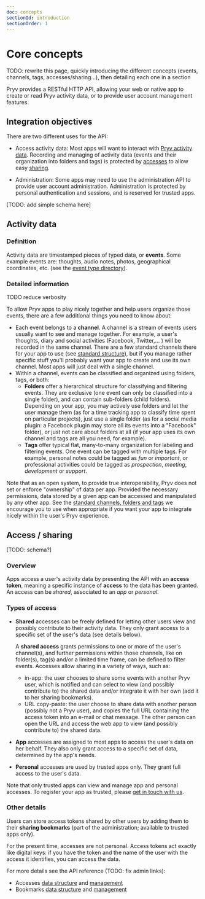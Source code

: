 ```yaml
---
doc: concepts
sectionId: introduction
sectionOrder: 1
---
```


# Core concepts

TODO: rewrite this page, quickly introducing the different concepts (events, channels, tags, accesses/sharing...), then detailing each one in a section

Pryv provides a RESTful HTTP API, allowing your web or native app to create or read Pryv activity data, or to provide user account management features.


## Integration objectives

There are two different uses for the API:

- Access activity data: Most apps will want to interact with [Pryv activity data](reference.html#activity). Recording and managing of activity data (events and their organization into folders and tags) is protected by [accesses](reference.html#data-structure-access) to allow easy [sharing](#sharing).

- Administration: Some apps may need to use the administration API to provide user account administration. Administration is protected by personal authentication and sessions, and is reserved for trusted apps.

[TODO: add simple schema here]


## <a id="activity-data"></a>Activity data


### Definition

Activity data are timestamped pieces of typed data, or **events**. Some example events are: thoughts, audio notes, photos, geographical coordinates, etc. (see the [event type directory](event-types.html#directory)).


### Detailed information

TODO reduce verbosity

To allow Pryv apps to play nicely together and help users organize those events, there are a few additional things you need to know about:

- Each event belongs to a **channel**. A channel is a stream of events users usually want to see and manage together. For example, a user's thoughts, diary and social activities (Facebook, Twitter,... ) will be recorded in the same channel. There are a few standard channels there for your app to use (see [standard structure](standard-structure.html)), but if you manage rather specific stuff you'll probably want your app to create and use its own channel. Most apps will just deal with a single channel.
- Within a channel, events can be classified and organized using folders, tags, or both:
	- **Folders** offer a hierarchical structure for classifying and filtering events. They are exclusive (one event can only be classified into a single folder), and can contain sub-folders (child folders). Depending on your app, you may actively use folders and let the user manage them (as for a time tracking app to classify time spent on particular projects), just use a single folder (as for a social media plugin: a Facebook plugin may store all its events into a "Facebook" folder), or just not care about folders at all (if your app uses its own channel and tags are all you need, for example).
	- **Tags** offer typical flat, many-to-many organization for labeling and filtering events. One event can be tagged with multiple tags. For example, personal notes could be tagged as *fun* or *important*, or professional activities could be tagged as *prospection*, *meeting*, *development* or *support*.

Note that as an open system, to provide true interoperability, Pryv does not set or enforce "ownership" of data per app. Provided the necessary permissions, data stored by a given app can be accessed and manipulated by any other app.
See the [standard channels, folders and tags](standard-structure.html) we encourage you to use when appropriate if you want your app to integrate nicely within the user's Pryv experience.


## <a id="sharing"></a>Access / sharing

[TODO: schema?]

### Overview

Apps access a user's activity data by presenting the API with an **access token**, meaning a specific instance of **access** to the data has been granted. An access can be *shared*, associated to an *app* or *personal*.


### Types of access

- **Shared** accesses can be freely defined for letting other users view and possibly contribute to their activity data. They only grant access to a specific set of the user's data (see details below).

	A **shared access** grants permissions to one or more of the user's channel(s), and further permissions within those channels, like on folder(s), tag(s) and/or a limited time frame, can be defined to filter events. Accesses allow sharing in a variety of ways, such as:

	- in-app: the user chooses to share some events with another Pryv user, which is notified and can select to view (and possibly contribute to) the shared data and/or integrate it with her own (add it to her sharing bookmarks).
	- URL copy-paste: the user choose to share data with another person (possibly not a Pryv user), and copies the full URL containing the access token into an e-mail or chat message. The other person can open the URL and access the web app to view (and possibly contribute to) the shared data.

- **App** accesses are assigned to most apps to access the user's data on her behalf. They also only grant access to a specific set of data, determined by the app's needs.

- **Personal** accesses are used by trusted apps only. They grant full access to the user's data.

Note that only trusted apps can view and manage app and personal accesses. To register your app as trusted, please [get in touch with us](mailto:developers@pryv.com).


### Other details

Users can store access tokens shared by other users by adding them to their **sharing bookmarks** (part of the administration; available to trusted apps only).

For the present time, accesses are not personal. Access tokens act exactly like digital keys: if you have the token and the name of the user with the access it identifies, you can access the data.

For more details see the API reference (TODO: fix admin links):

- Accesses [data structure](reference.html#data-structure-access) and [management](reference.html#admin-accesses)
- Bookmarks [data structure](reference.html#data-structure-bookmark) and [management](reference.html#admin-bookmarks)
